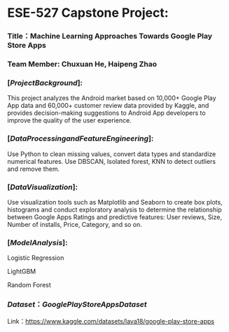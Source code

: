 # ESE-527 Capstone Project:

### Title：Machine Learning Approaches Towards Google Play Store Apps

### Team Member: Chuxuan He, Haipeng Zhao

### $[Project Background]:$

This project analyzes the Android market based on 10,000+ Google Play App data and 60,000+ customer review data provided by Kaggle, and provides decision-making suggestions to Android App developers to improve the quality of the user experience.

### $[Data Processing and Feature Engineering]:$   

Use Python to clean missing values, convert data types and standardize numerical features. Use DBSCAN, Isolated forest, KNN to detect outliers and remove them.

### $[Data Visualization]:$ 
Use visualization tools such as Matplotlib and Seaborn to create box plots, histograms and conduct exploratory analysis to determine the relationship between Google Apps Ratings and predictive features: User reviews, Size, Number of installs, Price, Category, and so on.

### $[Model Analysis]:$  

Logistic Regression 

LightGBM 

Random Forest 


### $Dataset：Google Play Store Apps Dataset$
Link：https://www.kaggle.com/datasets/lava18/google-play-store-apps
